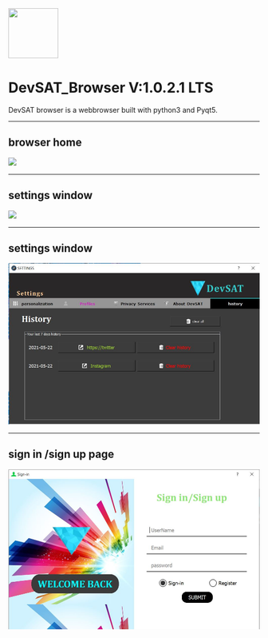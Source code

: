 
<img src="static/devsat_x.png" width='100px' height="100px">

# DevSAT_Browser V:1.0.2.1 LTS



DevSAT browser is a webbrowser built with python3 and Pyqt5.<hr>
## browser home
<img src="stock/photo_2021-04-15_13-33-03.jpg">

<hr>

## settings window

<img src="stock/devsatss.JPG">
<hr>

## settings window

<img src="stock/history.JPG">
<hr>


## sign in /sign up page
<img src="stock/login.JPG">





